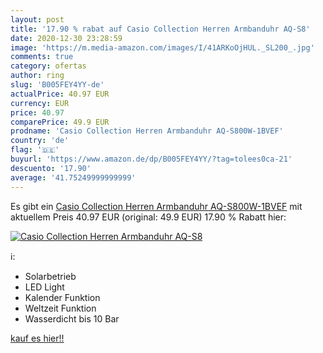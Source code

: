 ```yaml
---
layout: post
title: '17.90 % rabat auf Casio Collection Herren Armbanduhr AQ-S8'
date: 2020-12-30 23:28:59
image: 'https://m.media-amazon.com/images/I/41ARKoOjHUL._SL200_.jpg'
comments: true
category: ofertas
author: ring
slug: 'B005FEY4YY-de'
actualPrice: 40.97 EUR
currency: EUR
price: 40.97
comparePrice: 49.9 EUR
prodname: 'Casio Collection Herren Armbanduhr AQ-S800W-1BVEF'
country: 'de'
flag: '🇩🇪'
buyurl: 'https://www.amazon.de/dp/B005FEY4YY/?tag=tolees0ca-21'
descuento: '17.90'
average: '41.75249999999999'
---
```


Es gibt ein [Casio Collection Herren Armbanduhr AQ-S800W-1BVEF](https://www.amazon.de/dp/B005FEY4YY/?tag=tolees0ca-21) mit aktuellem Preis 40.97 EUR (original: 49.9 EUR) 17.90 % Rabatt hier:

[![Casio Collection Herren Armbanduhr AQ-S8](https://m.media-amazon.com/images/I/41ARKoOjHUL._SL200_.jpg)](https://www.amazon.de/dp/B005FEY4YY/?tag=tolees0ca-21)

ℹ️:

- Solarbetrieb
- LED Light
- Kalender Funktion
- Weltzeit Funktion
- Wasserdicht bis 10 Bar

[kauf es hier!!](https://www.amazon.de/dp/B005FEY4YY/?tag=tolees0ca-21)
